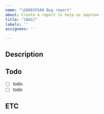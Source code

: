 ```yaml
---
name: "\U0001F6A8 Bug report"
about: Create a report to help us improve
title: "[BUG]"
labels: ''
assignees: ''

---
```


## Description

## Todo
- [ ] todo
- [ ] todo

## ETC
